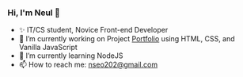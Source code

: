 ### Hi, I'm Neul 👋

- ✨ IT/CS student, Novice Front-end Developer 
- 🔭 I’m currently working on Project [Portfolio](https://neulseo.github.io/portfolio/) using HTML, CSS, and Vanilla JavaScript
- 🌱 I’m currently learning NodeJS
- 📫 How to reach me: nseo202@gmail.com

